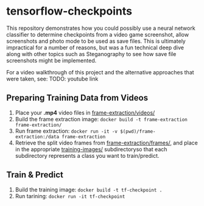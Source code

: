 # tensorflow-checkpoints

This repository demonstrates how you could possibly use a neural network classifier to determine checkpoints from a video game screenshot, allow screenshots and photo mode to be used as save files. This is ultimately impractical for a number of reasons, but was a fun technical deep dive along with other topics such as Steganography to see how save file screenshots might be implemented. 

For a video walkthrough of this project and the alternative approaches that were taken, see: TODO: youtube link

## Preparing Training Data from Videos

1. Place your **.mp4** video files in [frame-extraction/videos/](./frame-extraction/videos/)
2. Build the frame extraction image: `docker build -t frame-extraction frame-extraction/`
3. Run frame extraction: `docker run -it -v $(pwd)/frame-extraction:/data frame-extraction`
4. Retrieve the split video frames from [frame-extraction/frames/](./frame-extraction/frames), and place in the appropriate [training-images/](./training-images) subdirectoryso that each subdirectory represents a class you want to train/predict. 

## Train & Predict

1. Build the training image: `docker build -t tf-checkpoint .` 
2. Run tarining: `docker run -it tf-checkpoint`

